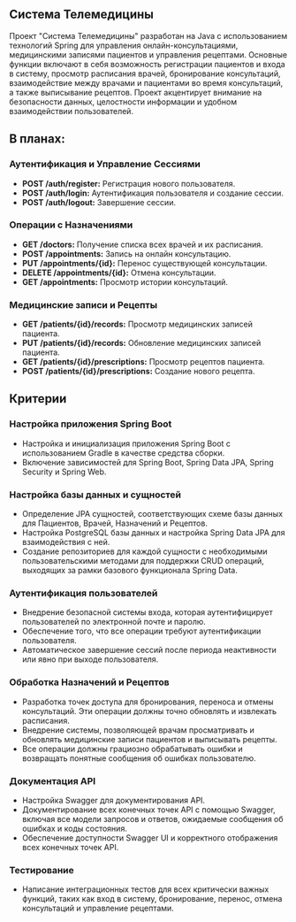 ## Система Телемедицины

Проект "Система Телемедицины" разработан на Java с использованием технологий Spring для управления онлайн-консультациями, медицинскими записями пациентов и управления рецептами. Основные функции включают в себя возможность регистрации пациентов и входа в систему, просмотр расписания врачей, бронирование консультаций, взаимодействие между врачами и пациентами во время консультаций, а также выписывание рецептов. Проект акцентирует внимание на безопасности данных, целостности информации и удобном взаимодействии пользователей.

## В планах:

### Аутентификация и Управление Сессиями
- **POST /auth/register:** Регистрация нового пользователя.
- **POST /auth/login:** Аутентификация пользователя и создание сессии.
- **POST /auth/logout:** Завершение сессии.

### Операции с Назначениями
- **GET /doctors:** Получение списка всех врачей и их расписания.
- **POST /appointments:** Запись на онлайн консультацию.
- **PUT /appointments/{id}:** Перенос существующей консультации.
- **DELETE /appointments/{id}:** Отмена консультации.
- **GET /appointments:** Просмотр истории консультаций.

### Медицинские записи и Рецепты
- **GET /patients/{id}/records:** Просмотр медицинских записей пациента.
- **PUT /patients/{id}/records:** Обновление медицинских записей пациента.
- **GET /patients/{id}/prescriptions:** Просмотр рецептов пациента.
- **POST /patients/{id}/prescriptions:** Создание нового рецепта.

## Критерии 

### Настройка приложения Spring Boot
- Настройка и инициализация приложения Spring Boot с использованием Gradle в качестве средства сборки.
- Включение зависимостей для Spring Boot, Spring Data JPA, Spring Security и Spring Web.

### Настройка базы данных и сущностей
- Определение JPA сущностей, соответствующих схеме базы данных для Пациентов, Врачей, Назначений и Рецептов.
- Настройка PostgreSQL базы данных и настройка Spring Data JPA для взаимодействия с ней.
- Создание репозиториев для каждой сущности с необходимыми пользовательскими методами для поддержки CRUD операций, выходящих за рамки базового функционала Spring Data.

### Аутентификация пользователей
- Внедрение безопасной системы входа, которая аутентифицирует пользователей по электронной почте и паролю.
- Обеспечение того, что все операции требуют аутентификации пользователя.
- Автоматическое завершение сессий после периода неактивности или явно при выходе пользователя.

### Обработка Назначений и Рецептов
- Разработка точек доступа для бронирования, переноса и отмены консультаций. Эти операции должны точно обновлять и извлекать расписания.
- Внедрение системы, позволяющей врачам просматривать и обновлять медицинские записи пациентов и выписывать рецепты.
- Все операции должны грациозно обрабатывать ошибки и возвращать понятные сообщения об ошибках пользователю.

### Документация API
- Настройка Swagger для документирования API.
- Документирование всех конечных точек API с помощью Swagger, включая все модели запросов и ответов, ожидаемые сообщения об ошибках и коды состояния.
- Обеспечение доступности Swagger UI и корректного отображения всех конечных точек API.

### Тестирование
- Написание интеграционных тестов для всех критически важных функций, таких как вход в систему, бронирование, перенос, отмена консультаций и управление рецептами.

